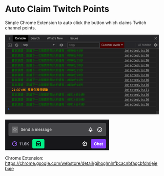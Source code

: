 Auto Claim Twitch Points
========================

Simple Chrome Extension to auto click the button which claims Twitch channel points.

![](/screenshots/dev-console.png)

![](/screenshots/chat-container.png)


Chrome Extension: https://chrome.google.com/webstore/detail/gjhoghnlnfbcacnbfagcbfdmjejebaje
